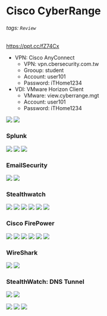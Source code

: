 # Cisco CyberRange
###### tags: `Review`
https://ppt.cc/fZ74Cx
* VPN: Cisco AnyConnect
    * VPN: vpn.cbersecurity.com.tw
    * Grooup: student
    * Account: user101
    * Password: iTHome1234
* VDI: VMware Horizon Client
    * VMware: view.cyberrange.mgt
    * Account: user101
    * Password: iTHome1234

![](https://i.imgur.com/OzGw2Ex.png)
![](https://i.imgur.com/0szA2N1.png)

### Splunk
![](https://i.imgur.com/YZnyrqu.jpg)
![](https://i.imgur.com/cj7QRBP.png)
![](https://i.imgur.com/RlLYph5.png)

### EmailSecurity
![](https://i.imgur.com/TQsty2X.png)
![](https://i.imgur.com/PrzZB6c.png)

### Stealthwatch
![](https://i.imgur.com/6iu0cOw.jpg)
![](https://i.imgur.com/bbUxvpb.png)
![](https://i.imgur.com/ANRcVHJ.png)
![](https://i.imgur.com/5S8uqbm.png)
![](https://i.imgur.com/vDmI26M.png)
![](https://i.imgur.com/d6kUCQ9.png)


### Cisco FirePower
![](https://i.imgur.com/zBg3Le9.png)
![](https://i.imgur.com/grqTgRH.png)
![](https://i.imgur.com/Y4o8n84.png)
![](https://i.imgur.com/Wkk13ZS.png)
![](https://i.imgur.com/6pXGD80.png)
![](https://i.imgur.com/a5l84Ws.png)

### WireShark
![](https://i.imgur.com/ZR2iHaC.png)
![](https://i.imgur.com/Osj2gjl.png)

### StealthWatch: DNS Tunnel
![](https://i.imgur.com/VB2JmKt.png)
![](https://i.imgur.com/eQVxeux.png)

![](https://i.imgur.com/Zsh7wi4.jpg)
![](https://i.imgur.com/TX6usSF.png)
![](https://i.imgur.com/YMrhmx6.png)
